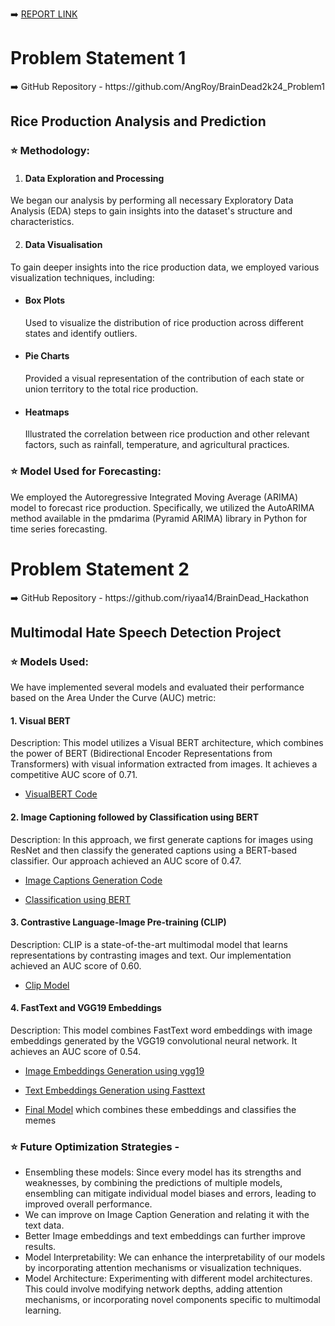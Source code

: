 ➡️ [REPORT LINK](https://www.canva.com/design/DAGBi0HYSrE/_hTD0LN3rP47EzJ-18ctQA/view?utm_content=DAGBi0HYSrE&utm_campaign=designshare&utm_medium=link&utm_source=editor)

<h1>Problem Statement 1</h1>
➡️ GitHub Repository - https://github.com/AngRoy/BrainDead2k24_Problem1

<h2>Rice Production Analysis and Prediction</h2>

<h3>⭐ Methodology:</h3>

1. <h4>Data Exploration and Processing</h4>
We began our analysis by performing all necessary Exploratory Data Analysis (EDA) steps to gain insights into the dataset's structure and characteristics.

2. <h4>Data Visualisation</h4>
To gain deeper insights into the rice production data, we employed various visualization techniques, including:

- <h4>Box Plots</h4> Used to visualize the distribution of rice production across different states and identify outliers.
- <h4>Pie Charts</h4> Provided a visual representation of the contribution of each state or union territory to the total rice production.
- <h4>Heatmaps</h4> Illustrated the correlation between rice production and other relevant factors, such as rainfall, temperature, and agricultural practices.

<h3>⭐ Model Used for Forecasting:</h3>
We employed the Autoregressive Integrated Moving Average (ARIMA) model to forecast rice production. Specifically, we utilized the AutoARIMA method available in the pmdarima (Pyramid ARIMA) library in Python for time series forecasting.

<h1>Problem Statement 2</h1>
➡️ GitHub Repository - https://github.com/riyaa14/BrainDead_Hackathon

<h2>Multimodal Hate Speech Detection Project</h2>

<h3>⭐ Models Used:</h3>
We have implemented several models and evaluated their performance based on the Area Under the Curve (AUC) metric:

<h4>1. Visual BERT</h4>

Description: This model utilizes a Visual BERT architecture, which combines the power of BERT (Bidirectional Encoder Representations from Transformers) with visual information extracted from images. It achieves a competitive AUC score of 0.71.

- [VisualBERT Code](https://github.com/riyaa14/BrainDead_Hackathon/blob/main/VisualBERT.ipynb)

<H4>2. Image Captioning followed by Classification using BERT</H4>

Description: In this approach, we first generate captions for images using ResNet and then classify the generated captions using a BERT-based classifier. Our approach achieved an AUC score of 0.47.

- [Image Captions Generation Code](https://github.com/riyaa14/BrainDead_Hackathon/blob/main/image_captioning.ipynb)

- [Classification using BERT](https://github.com/riyaa14/BrainDead_Hackathon/blob/main/BERT_Model.ipynb)

<h4>3. Contrastive Language-Image Pre-training (CLIP)</h4>

Description: CLIP is a state-of-the-art multimodal model that learns representations by contrasting images and text. Our implementation achieved an AUC score of 0.60.

- [Clip Model](https://github.com/riyaa14/BrainDead_Hackathon/blob/main/CLIP_Model.ipynb)

<h4>4. FastText and VGG19 Embeddings</h4>

Description: This model combines FastText word embeddings with image embeddings generated by the VGG19 convolutional neural network. It achieves an AUC score of 0.54.

- [Image Embeddings Generation using vgg19](https://github.com/riyaa14/BrainDead_Hackathon/blob/main/vgg19-Image-embeddings-generation.ipynb)

- [Text Embeddings Generation using Fasttext](https://github.com/riyaa14/BrainDead_Hackathon/fasttext-text-embeddings-generation.ipynb)

- [Final Model](https://github.com/riyaa14/BrainDead_Hackathon/blob/main/FastText%2BVGG19_Embeddings.ipynb) which combines these embeddings and classifies the memes 

<h3>⭐ Future Optimization Strategies - </h3>

- Ensembling these models: Since every model has its strengths and weaknesses, by combining the predictions of multiple models, ensembling can mitigate individual model biases and errors, leading to improved overall performance.
- We can improve on Image Caption Generation and relating it with the text data.
- Better Image embeddings and text embeddings can further improve results.
- Model Interpretability: We can enhance the interpretability of our models by incorporating attention mechanisms or visualization techniques.
- Model Architecture: Experimenting with different model architectures. This could involve modifying network depths, adding attention mechanisms, or incorporating novel components specific to multimodal learning. 
